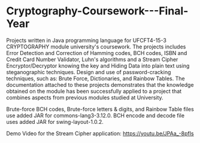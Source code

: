 # Cryptography-Coursework---Final-Year
Projects written in Java programming language for UFCFT4-15-3	CRYPTOGRAPHY module university's coursework. The projects includes Error Detection and Correction of Hamming codes, BCH codes, ISBN and Credit Card Number Validator, Luhn's algorithms and a Stream Cipher Encryptor/Decryptor knowing the key and Hiding Data into plain text using steganographic techniques. Design and use of password-cracking techniques, such as: Brute Force, Dictionaries, and Rainbow Tables. The documentation attached to these projects demonstrates that the knowledge obtained on the module has been successfully applied to a project that combines aspects from previous modules studied at University.

Brute-force BCH codes, Brute-force letters & digits, and Rainbow Table files use added JAR for commons-lang3-3.12.0. BCH encode and decode file uses added JAR for swing-layout-1.0.2.

Demo Video for the Stream Cipher application: https://youtu.be/JPAa_-8pfIs
